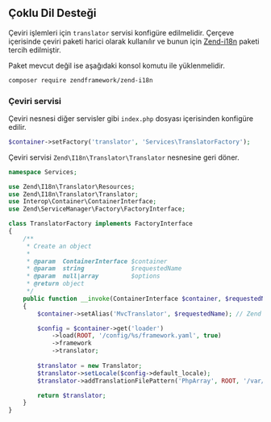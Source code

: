 
## Çoklu Dil Desteği

Çeviri işlemleri için `translator` servisi konfigüre edilmelidir. Çerçeve içerisinde çeviri paketi harici olarak kullanılır ve bunun için <a href="https://docs.zendframework.com/zend-i18n/">Zend-i18n</a> paketi tercih edilmiştir.

Paket mevcut değil ise aşağıdaki konsol komutu ile yüklenmelidir.

```bash
composer require zendframework/zend-i18n
```

### Çeviri servisi

Çeviri nesnesi diğer servisler gibi `index.php` dosyası içerisinden konfigüre edilir. 

```php
$container->setFactory('translator', 'Services\TranslatorFactory');
```

Çeviri servisi `Zend\I18n\Translator\Translator` nesnesine geri döner.

```php
namespace Services;

use Zend\I18n\Translator\Resources;
use Zend\I18n\Translator\Translator;
use Interop\Container\ContainerInterface;
use Zend\ServiceManager\Factory\FactoryInterface;

class TranslatorFactory implements FactoryInterface
{
    /**
     * Create an object
     *
     * @param  ContainerInterface $container
     * @param  string             $requestedName
     * @param  null|array         $options
     * @return object
     */
    public function __invoke(ContainerInterface $container, $requestedName, array $options = null)
    {
        $container->setAlias('MvcTranslator', $requestedName); // Zend components support

        $config = $container->get('loader')
            ->load(ROOT, '/config/%s/framework.yaml', true)
            ->framework
            ->translator;
            
        $translator = new Translator;
        $translator->setLocale($config->default_locale);
        $translator->addTranslationFilePattern('PhpArray', ROOT, '/var/messages/%s/messages.php');

		return $translator;
    }
}
```